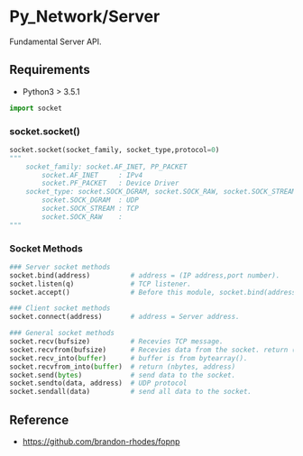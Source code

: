 # Py_Network/Server
Fundamental Server API.

## Requirements
- Python3 > 3.5.1

```python
import socket
```

### socket.socket()

```python
socket.socket(socket_family, socket_type,protocol=0)
"""
    socket_family: socket.AF_INET, PP_PACKET
        socket.AF_INET     : IPv4
        socket.PF_PACKET   : Device Driver
    socket_type: socket.SOCK_DGRAM, socket.SOCK_RAW, socket.SOCK_STREAM
        socket.SOCK_DGRAM  : UDP
        socket.SOCK_STREAM : TCP   
        socket.SOCK_RAW    : 
"""
```
### Socket Methods
```python
### Server socket methods
socket.bind(address)          # address = (IP address,port number).
socket.listen(q)              # TCP listener.
socket.accept()               # Before this module, socket.bind(address) socket.listen(q).

### Client socket methods
socket.connect(address)       # address = Server address.

### General socket methods
socket.recv(bufsize)          # Recevies TCP message.
socket.recvfrom(bufsize)      # Recevies data from the socket. return (data, address)
socket.recv_into(buffer)      # buffer is from bytearray().
socket.recvfrom_into(buffer)  # return (nbytes, address)
socket.send(bytes)            # send data to the socket.
socket.sendto(data, address)  # UDP protocol
socket.sendall(data)          # send all data to the socket.
```

## Reference
- https://github.com/brandon-rhodes/fopnp

